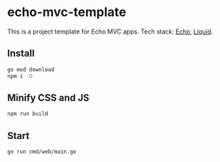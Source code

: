 # echo-mvc-template

This is a project template for Echo MVC apps. Tech stack: [Echo](https://echo.labstack.com/), [Liquid](https://shopify.github.io/liquid).

## Install

```sh
go mod download
npm i -D
```

## Minify CSS and JS

```sh
npm run build
```

## Start

```sh
go run cmd/web/main.go
```
